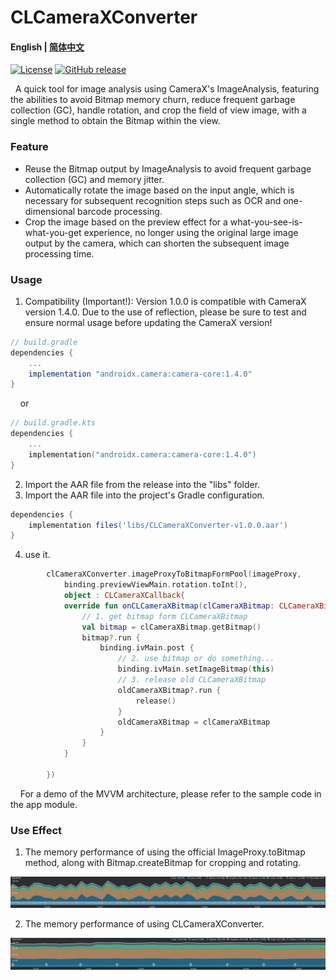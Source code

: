 <!--
 * @Author: liuyan yan.liu@neox-inc.com
 * @Date: 2024-11-16 23:26:09
 * @LastEditors: liuyan yan.liu@neox-inc.com
 * @LastEditTime: 2024-11-17 16:50:28
 * @FilePath: \undefinedd:\Project\Android\Github\CLCameraXConverter\README.md
 * @Description: 这是默认设置,请设置`customMade`, 打开koroFileHeader查看配置 进行设置: https://github.com/OBKoro1/koro1FileHeader/wiki/%E9%85%8D%E7%BD%AE
-->
# CLCameraXConverter
<h4 align="left"><strong>English</strong> | 
<a href="https://github.com/microink/CLCameraXConverter/blob/main/README_zh.md">简体中文</a></h4>
<div>

[![License](https://img.shields.io/github/license/microink/CLCameraXConverter)](https://github.com/microink/CLCameraXConverter/blob/main/LICENSE)
[![GitHub release](https://img.shields.io/github/release/microink/CLCameraXConverter)](https://github.com/microink/CLCameraXConverter/releases)

</div>

&nbsp; A quick tool for image analysis using CameraX's ImageAnalysis, featuring the abilities to avoid Bitmap memory churn, reduce frequent garbage collection (GC), handle rotation, and crop the field of view image, with a single method to obtain the Bitmap within the view.


### Feature

- Reuse the Bitmap output by ImageAnalysis to avoid frequent garbage collection (GC) and memory jitter.
- Automatically rotate the image based on the input angle, which is necessary for subsequent recognition steps such as OCR and one-dimensional barcode processing.
- Crop the image based on the preview effect for a what-you-see-is-what-you-get experience, no longer using the original large image output by the camera, which can shorten the subsequent image processing time.

### Usage

1. Compatibility (Important!): Version 1.0.0 is compatible with CameraX version 1.4.0. Due to the use of reflection, please be sure to test and ensure normal usage before updating the CameraX version!
```gradle
// build.gradle
dependencies {
    ...
    implementation "androidx.camera:camera-core:1.4.0"
}
```
&nbsp; &nbsp; or
```kotlin
// build.gradle.kts
dependencies {
    ...
    implementation("androidx.camera:camera-core:1.4.0")
}
```
2. Import the AAR file from the release into the "libs" folder.
3. Import the AAR file into the project's Gradle configuration.
```gradle
dependencies {
	implementation files('libs/CLCameraXConverter-v1.0.0.aar')
}
```

4. use it.

```kotlin
        clCameraXConverter.imageProxyToBitmapFormPool(imageProxy,
            binding.previewViewMain.rotation.toInt(),
            object : CLCameraXCallback{
            override fun onCLCameraXBitmap(clCameraXBitmap: CLCameraXBitmap) {
                // 1. get bitmap form CLCameraXBitmap
                val bitmap = clCameraXBitmap.getBitmap()
                bitmap?.run {
                    binding.ivMain.post {
                        // 2. use bitmap or do something...
                        binding.ivMain.setImageBitmap(this)
                        // 3. release old CLCameraXBitmap
                        oldCameraXBitmap?.run {
                            release()
                        }
                        oldCameraXBitmap = clCameraXBitmap
                    }
                }
            }

        })
```  
&nbsp; &nbsp; For a demo of the MVVM architecture, please refer to the sample code in the app module.
### Use Effect
1. The memory performance of using the official ImageProxy.toBitmap method, along with Bitmap.createBitmap for cropping and rotating.<br>
<picture>
 <img alt="screenshot" src="https://github.com/microink/CLCameraXConverter/blob/main/img/official_mem.png">
</picture>

2. The memory performance of using CLCameraXConverter.<br>
<picture>
 <img alt="screenshot" src="https://github.com/microink/CLCameraXConverter/blob/main/img/CLCameraXConverter_mem.png">
</picture>
